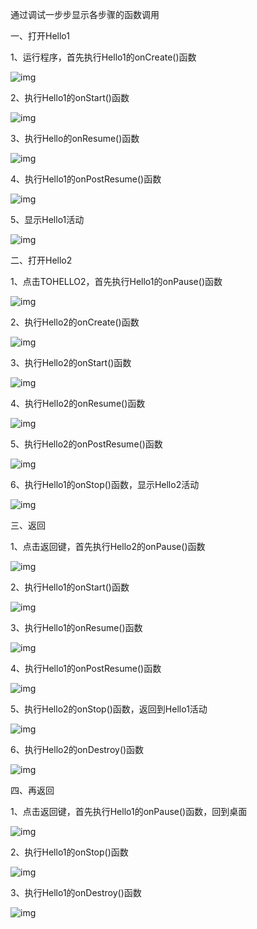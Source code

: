 通过调试一步步显示各步骤的函数调用

一、打开Hello1

1、运行程序，首先执行Hello1的onCreate()函数

![img](Android作业1报告.assets/wps21.jpg) 

2、执行Hello1的onStart()函数

![img](Android作业1报告.assets/wps22.jpg) 

3、执行Hello的onResume()函数

![img](Android作业1报告.assets/wps23.jpg) 

4、执行Hello1的onPostResume()函数

![img](Android作业1报告.assets/wps24.jpg) 

5、显示Hello1活动

![img](Android作业1报告.assets/wps25.jpg) 

二、打开Hello2

1、点击TOHELLO2，首先执行Hello1的onPause()函数

![img](Android作业1报告.assets/wps26.jpg) 

2、执行Hello2的onCreate()函数

![img](Android作业1报告.assets/wps27.jpg) 

3、执行Hello2的onStart()函数

![img](Android作业1报告.assets/wps28.jpg) 

4、执行Hello2的onResume()函数

![img](Android作业1报告.assets/wps29.jpg) 

5、执行Hello2的onPostResume()函数

![img](Android作业1报告.assets/wps30.jpg) 

6、执行Hello1的onStop()函数，显示Hello2活动

![img](Android作业1报告.assets/wps31.jpg) 

三、返回

1、点击返回键，首先执行Hello2的onPause()函数

![img](Android作业1报告.assets/wps32.jpg) 

2、执行Hello1的onStart()函数

![img](Android作业1报告.assets/wps33.jpg) 

3、执行Hello1的onResume()函数

![img](Android作业1报告.assets/wps34.jpg) 

4、执行Hello1的onPostResume()函数

![img](Android作业1报告.assets/wps35.jpg) 

5、执行Hello2的onStop()函数，返回到Hello1活动

![img](Android作业1报告.assets/wps36.jpg) 

6、执行Hello2的onDestroy()函数

![img](Android作业1报告.assets/wps37.jpg) 

四、再返回

1、点击返回键，首先执行Hello1的onPause()函数，回到桌面

![img](Android作业1报告.assets/wps38.jpg) 

2、执行Hello1的onStop()函数

![img](Android作业1报告.assets/wps39.jpg) 

3、执行Hello1的onDestroy()函数

![img](Android作业1报告.assets/wps40.jpg) 